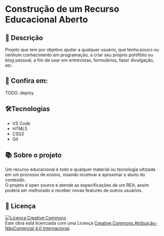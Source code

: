 # Construção de um Recurso Educacional Aberto

## 📜 Descrição
Projeto que tem por objetivo ajudar a qualquer usuário, que tenha pouco ou nenhum conhecimento em programação, a criar seu próprio portifólio ou blog pessoal, a fim de usar em entrevistas, formulários, fazer divulgação, etc.

## 🔗 Confira em:  
TODO: deploy

## 🛠️Tecnologias
- VS Code
- HTML5
- CSS3
- Git

## 📚 Sobre o projeto
Um recurso educacional é todo e qualquer material ou tecnologia ultizada em um processo de ensino, visando incetivar e aproximar o aluno do conteúdo. <br>
O projeto é open source e atende as especificações de um REA, assim poderá ser melhorado e receber novas features de outros usuários.

## 🔗 Licença <br>
<a rel="license" href="http://creativecommons.org/licenses/by-nc/4.0/">
<img alt="Licença Creative Commons" style="border-width:0" src="https://i.creativecommons.org/l/by-nc/4.0/88x31.png" /></a>
<br />
Este obra está licenciada com uma Licença <a rel="license" href="http://creativecommons.org/licenses/by-nc/4.0/">Creative Commons Atribuição-NãoComercial 4.0 Internacional</a>. <br>